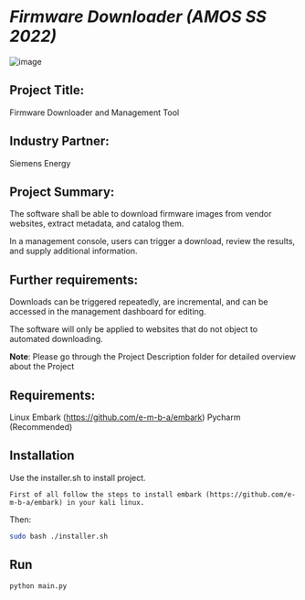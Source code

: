 # _Firmware Downloader (AMOS SS 2022)_

![image](https://user-images.githubusercontent.com/104498119/168901090-445c6709-dfa1-4592-a9bc-ab61af57d433.png)


## Project Title: 

Firmware Downloader and Management Tool

## Industry Partner: 
Siemens Energy

## Project Summary:

The software shall be able to
  download firmware images from vendor websites,
  extract metadata, and
  catalog them.

In a management console,
  users can trigger a download,
  review the results, and
  supply additional information.

## Further requirements: 

Downloads
  can be triggered repeatedly,
  are incremental, and
  can be accessed in the management dashboard for editing.

The software will only be applied to websites that do not object to automated downloading.

**Note**: Please go through the Project Description folder for detailed overview about the Project

## Requirements:

  Linux
  Embark (https://github.com/e-m-b-a/embark)
  Pycharm (Recommended)

## Installation

Use the installer.sh to install project.

``` First of all follow the steps to install embark (https://github.com/e-m-b-a/embark) in your kali linux. ```

Then:

```bash
sudo bash ./installer.sh
```

## Run

```bash
python main.py
```
